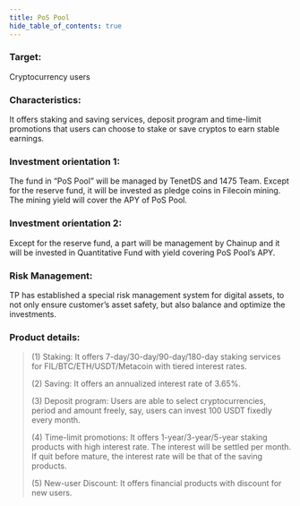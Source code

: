 ```yaml
---
title: PoS Pool
hide_table_of_contents: true
---
```


### Target: 
Cryptocurrency users

### Characteristics: 
It offers staking and saving services, deposit program and time-limit promotions that users can choose to stake or save cryptos to earn stable earnings.

### Investment orientation 1: 
The fund in “PoS Pool” will be managed by TenetDS and 1475 Team. Except for the reserve fund, it will be invested as pledge coins in Filecoin mining. The mining yield will cover the APY of PoS Pool.

### Investment orientation 2: 
Except for the reserve fund, a part will be management by Chainup and it will be invested in Quantitative Fund with yield covering PoS Pool’s APY.

### Risk Management: 
TP has established a special risk management system for digital assets, to not only ensure customer’s asset safety, but also balance and optimize the investments.

### Product details:
> (1) Staking: It offers 7-day/30-day/90-day/180-day staking services for FIL/BTC/ETH/USDT/Metacoin with tiered interest rates.
> 
> (2) Saving: It offers an annualized interest rate of 3.65%.
> 
> (3) Deposit program: Users are able to select cryptocurrencies, period and amount freely, say, users can invest 100 USDT fixedly every month.
> 
> (4) Time-limit promotions: It offers 1-year/3-year/5-year staking products with high interest rate. The interest will be settled per month. If quit before mature, the interest rate will be that of the saving products.
> 
> (5) New-user Discount: It offers financial products with discount for new users.